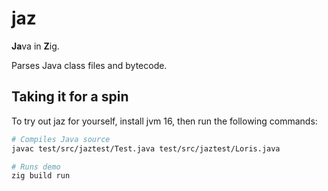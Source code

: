 # jaz

**Ja**va in **Z**ig.

Parses Java class files and bytecode.

## Taking it for a spin

To try out jaz for yourself, install jvm 16, then run the following commands:
```bash
# Compiles Java source
javac test/src/jaztest/Test.java test/src/jaztest/Loris.java

# Runs demo
zig build run
```
